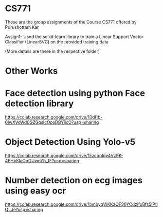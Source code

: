 # CS771
These are the group assignments of the Course CS771 offered by Purushottam Kar

Assign1- Used the scikit-learn library to train a Linear Support Vector Classifier (LinearSVC) on the provided training data


(More details are there in the respective folder)
# Other Works
# Face detection using python Face detection library
https://colab.research.google.com/drive/1Ddl1b-0lwXVoWd0GZGqslcOpoDBYiicO?usp=sharing
# Object Detection Using Yolo-v5
https://colab.research.google.com/drive/1EzcqpIqv4Vz9K-4FHbKkiOqGUvmYh_fF?usp=sharing
# Number detection on ecg images using easy ocr
https://colab.research.google.com/drive/1bmbyqWKKzQF30YCdzjfoBfz5lPtlQLJe?usp=sharing

